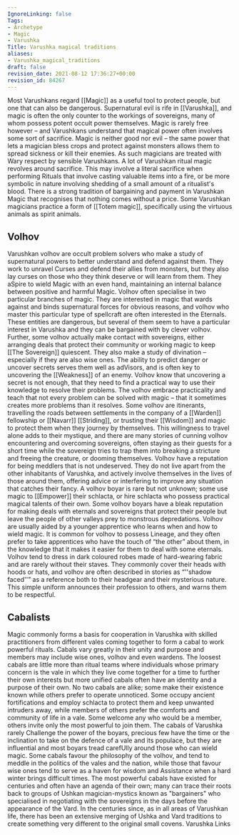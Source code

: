 ```yaml
---
IgnoreLinking: false
Tags:
- Archetype
- Magic
- Varushka
Title: Varushka magical traditions
aliases:
- Varushka_magical_traditions
draft: false
revision_date: 2021-08-12 17:36:27+00:00
revision_id: 84267
---
```


Most Varushkans regard [[Magic]] as a useful tool to protect people, but one that can also be dangerous. Supernatural evil is rife in [[Varushka]], and magic is often the only counter to the workings of sovereigns, many of whom possess potent occult power themselves. Magic is rarely free however – and Varushkans understand that magical power often involves some sort of sacrifice. Magic is neither good nor evil – the same power that lets a magician bless crops and protect against monsters allows them to spread sickness or kill their enemies. As such magicians are treated with Wary respect by sensible Varushkans.
A lot of Varushkan ritual magic revolves around sacrifice. This may involve a literal sacrifice when performing Rituals that involve casting valuable items into a fire, or be more symbolic in nature involving shedding of a small amount of a ritualist's blood. There is a strong tradition of bargaining and payment in Varushkan Magic that recognises that nothing comes without a price.
Some Varushkan magicians practice a form of [[Totem magic]], specifically using the virtuous animals as spirit animals.
## Volhov
Varushkan volhov are occult problem solvers who make a study of supernatural powers to better understand and defend against them. They work to unravel Curses and defend their allies from monsters, but they also lay curses on those who they think deserve or will learn from them. They aSpire to wield Magic with an even hand, maintaining an internal balance between positive and harmful Magic.
Volhov often specialise in two particular branches of magic. They are interested in magic that wards against and binds supernatural forces for obvious reasons, and volhov who master this particular type of spellcraft are often interested in the Eternals. These entities are dangerous, but several of them seem to have a particular interest in Varushka and they can be bargained with by clever volhov. Further, some volhov actually make contact with sovereigns, either arranging deals that protect their community or working magic to keep [[The Sovereign]] quiescent.
They also make a study of divination – especially if they are also wise ones. The ability to predict danger or uncover secrets serves them well as adVisors, and is often key to uncovering the [[Weakness]] of an enemy. Volhov know that uncovering a secret is not enough, that they need to find a practical way to use their knowledge to resolve their problems. The volhov embrace practicality and teach that not every problem can be solved with magic – that it sometimes creates more problems than it resolves.
Some volhov are itinerants, travelling the roads between settlements in the company of a [[Warden]] fellowship or [[Navarr]] [[Striding]], or trusting their [[Wisdom]] and magic to protect them when they journey by themselves. This willingness to travel alone adds to their mystique, and there are many stories of cunning volhov encountering and overcoming sovereigns, often staying as their guests for a short time while the sovereign tries to trap them into breaking a stricture and freeing the creature, or dooming themselves.
Volhov have a reputation for being meddlers that is not undeserved. They do not live apart from the other inhabitants of Varushka, and actively involve themselves in the lives of those around them, offering advice or interfering to improve any situation that catches their fancy. A volhov boyar is rare but not unknown; some use magic to [[Empower]] their schlacta, or hire schlacta who possess practical magical talents of their own. Some volhov boyars have a bleak reputation for making deals with eternals and sovereigns that protect their people but leave the people of other valleys prey to monstrous depredations.
Volhov are usually aided by a younger apprentice who learns when and how to wield magic. It is common for volhov to possess Lineage, and they often prefer to take apprentices who have the touch of “the other” about them, in the knowledge that it makes it easier for them to deal with some eternals. Volhov tend to dress in dark coloured robes made of hard-wearing fabric and are rarely without their staves. They commonly cover their heads with hoods or hats, and volhov are often described in stories as “''shadow faced''” as a reference both to their headgear and their mysterious nature. This simple uniform announces their profession to others, and warns them to be respectful.
## Cabalists
Magic commonly forms a basis for cooperation in Varushka with skilled practitioners from different vales coming together to form a cabal to work powerful rituals. Cabals vary greatly in their unity and purpose and members may include wise ones, volhov and even wardens. The loosest cabals are little more than ritual teams where individuals whose primary concern is the vale in which they live come together for a time to further their own interests but more unified cabals often have an identity and a purpose of their own.
No two cabals are alike; some make their existence known while others prefer to operate unnoticed. Some occupy ancient fortifications and employ schlacta to protect them and keep unwanted intruders away, while members of others prefer the comforts and community of life in a vale. Some welcome any who would be a member, others invite only the most powerful to join them. The cabals of Varushka rarely Challenge the power of the boyars, precious few have the time or the inclination to take on the defence of a vale and its populace, but they are influential and most boyars tread carefUlly around those who can wield magic. Some cabals favour the philosophy of the volhov, and tend to meddle in the politics of the vales and the nation, while those that favour wise ones tend to serve as a haven for wisdom and Assistance when a hard winter brings difficult times.
The most powerful cabals have existed for centuries and often have an agenda of their own; many can trace their roots back to groups of Ushkan magician-mystics known as "bargainers" who specialised in negotiating with the sovereigns in the days before the appearance of the Vard. In the centuries since, as in all areas of Varushkan life, there has been an extensive merging of Ushka and Vard traditions to create something very different to the original small covens. 
Varushka Links